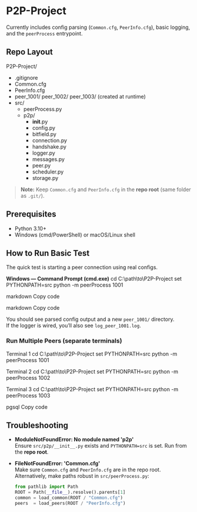 # P2P-Project

Currently includes config parsing (`Common.cfg`, `PeerInfo.cfg`), basic logging, and the `peerProcess` entrypoint.

## Repo Layout
P2P-Project/
- .gitignore
- Common.cfg
- PeerInfo.cfg
- peer_1001/  peer_1002/  peer_1003/   (created at runtime)
- src/
  - peerProcess.py
  - p2p/
    - __init__.py
    - config.py
    - bitfield.py
    - connection.py
    - handshake.py
    - logger.py
    - messages.py
    - peer.py
    - scheduler.py
    - storage.py

> **Note:** Keep `Common.cfg` and `PeerInfo.cfg` in the **repo root** (same folder as `.git/`).

## Prerequisites
- Python 3.10+
- Windows (cmd/PowerShell) or macOS/Linux shell

## How to Run Basic Test
The quick test is starting a peer connection using real configs.

**Windows — Command Prompt (cmd.exe)**
cd C:\path\to\P2P-Project
set PYTHONPATH=src
python -m peerProcess 1001

markdown
Copy code

markdown
Copy code

You should see parsed config output and a new `peer_1001/` directory.  
If the logger is wired, you’ll also see `log_peer_1001.log`.

### Run Multiple Peers (separate terminals)
Terminal 1
cd C:\path\to\P2P-Project
set PYTHONPATH=src
python -m peerProcess 1001

Terminal 2
cd C:\path\to\P2P-Project
set PYTHONPATH=src
python -m peerProcess 1002

Terminal 3
cd C:\path\to\P2P-Project
set PYTHONPATH=src
python -m peerProcess 1003

pgsql
Copy code

## Troubleshooting
- **ModuleNotFoundError: No module named 'p2p'**  
  Ensure `src/p2p/__init__.py` exists and `PYTHONPATH=src` is set. Run from the **repo root**.

- **FileNotFoundError: 'Common.cfg'**  
  Make sure `Common.cfg` and `PeerInfo.cfg` are in the repo root.  
  Alternatively, make paths robust in `src/peerProcess.py`:
  ```python
  from pathlib import Path
  ROOT = Path(__file__).resolve().parents[1]
  common = load_common(ROOT / "Common.cfg")
  peers  = load_peers(ROOT / "PeerInfo.cfg")
